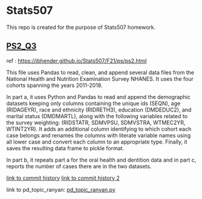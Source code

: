 # Stats507

This repo is created for the purpose of Stats507 homework.

## [PS2_Q3](./PS2_Q3.py)

ref : https://jbhender.github.io/Stats507/F21/ps/ps2.html

This file uses Pandas to read, clean, and append several data files from the National Health and Nutrition Examination Survey NHANES. It uses the four cohorts spanning the years 2011-2018. 

In part a, it uses Python and Pandas to read and append the demographic datasets keeping only columns containing the unique ids (SEQN), age (RIDAGEYR), race and ethnicity (RIDRETH3), education (DMDEDUC2), and marital status (DMDMARTL), along with the following variables related to the survey weighting: (RIDSTATR, SDMVPSU, SDMVSTRA, WTMEC2YR, WTINT2YR). It adds an additional column identifying to which cohort each case belongs and renames the columns with literate variable names using all lower case and convert each column to an appropriate type. Finally, it saves the resulting data frame to pickle format.

In part b, it repeats part a for the oral health and dentition data and in part c, reports the number of cases there are in the two datasets.


[link to commit history](https://github.com/Katrina9805/Stats507/commits/main)
[link to commit history 2](https://github.com/Katrina9805/Stats507/commits/main)

link to pd_topic_ranyan: [pd_topic_ranyan.py](./pandas.notes/pd_topic_ranyan.py)


